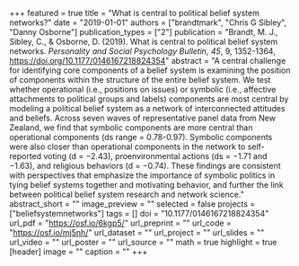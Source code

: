 +++
featured = true
title = "What is central to political belief system networks?"
date = "2019-01-01"
authors = ["brandtmark", "Chris G Sibley", "Danny Osborne"]
publication_types = ["2"]
publication = "Brandt, M. J., Sibley, C., & Osborne, D. (2019). What is central to political belief system networks. *Personality and Social Psychology Bulletin, 45*, 9, 1352-1364, https://doi.org/10.1177/0146167218824354"
abstract = "A central challenge for identifying core components of a belief system is examining the position of components within the structure of the entire belief system. We test whether operational (i.e., positions on issues) or symbolic (i.e., affective attachments to political groups and labels) components are most central by modeling a political belief system as a network of interconnected attitudes and beliefs. Across seven waves of representative panel data from New Zealand, we find that symbolic components are more central than operational components (ds range = 0.78-0.97). Symbolic components were also closer than operational components in the network to self-reported voting (d = −2.43), proenvironmental actions (ds = −1.71 and −1.63), and religious behaviors (d = −0.74). These findings are consistent with perspectives that emphasize the importance of symbolic politics in tying belief systems together and motivating behavior, and further the link between political belief system research and network science."
abstract_short = ""
image_preview = ""
selected = false
projects = ["beliefsystemnetworks"]
tags = []
doi = "10.1177/0146167218824354"
url_pdf = "https://osf.io/6kgp5/"
url_preprint = ""
url_code = "https://osf.io/mj5nh/"
url_dataset = ""
url_project = ""
url_slides = ""
url_video = ""
url_poster = ""
url_source = ""
math = true
highlight = true
[header]
image = ""
caption = ""
+++
